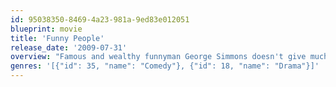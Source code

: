 ```yaml
---
id: 95038350-8469-4a23-981a-9ed83e012051
blueprint: movie
title: 'Funny People'
release_date: '2009-07-31'
overview: "Famous and wealthy funnyman George Simmons doesn't give much thought to how he treats people until a doctor delivers stunning health news, forcing George to reevaluate his priorities with a little help from aspiring stand-up comic Ira."
genres: '[{"id": 35, "name": "Comedy"}, {"id": 18, "name": "Drama"}]'
---
```

